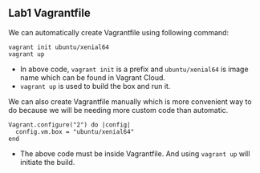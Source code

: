 ## Lab1 Vagrantfile
We can automatically create Vagrantfile using following command:
```
vagrant init ubuntu/xenial64
vagrant up
``` 
- In above code, `vagrant init` is a prefix and `ubuntu/xenial64` is image name which can be found in Vagrant Cloud.
- `vagrant up` is used to build the box and run it.

We can also create Vagrantfile manually which is more convenient way to do because we will be needing more custom code than automatic.
```
Vagrant.configure("2") do |config|
  config.vm.box = "ubuntu/xenial64"
end
```
- The above code must be inside Vagrantfile. And using `vagrant up` will initiate the build.